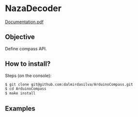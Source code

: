 # NazaDecoder

[Documentation.pdf](Documentation.pdf)

## Objective

Define compass API.

## How to install?

Steps (on the console):

```bash
$ git clone git@github.com:dalmirdasilva/ArduinoCompass.git
$ cd ArduinoCompass
$ make install
```

## Examples

```cpp
```